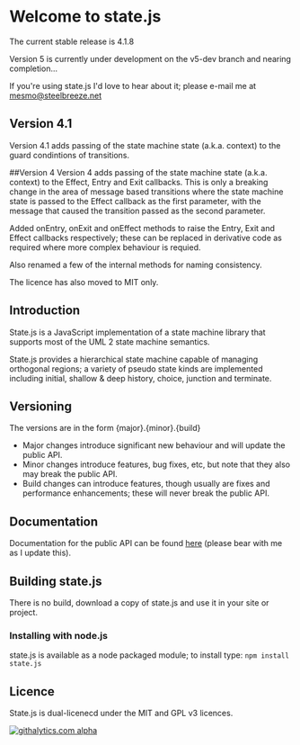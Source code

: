 # Welcome to state.js

The current stable release is 4.1.8

Version 5 is currently under development on the v5-dev branch and nearing completion...

If you're using state.js I'd love to hear about it; please e-mail me at mesmo@steelbreeze.net

## Version 4.1
Version 4.1 adds passing of the state machine state (a.k.a. context) to the guard condintions of transitions.

##Version 4
Version 4 adds passing of the state machine state (a.k.a. context) to the Effect, Entry and Exit callbacks. This is only a breaking change in the area of message
based transitions where the state machine state is passed to the Effect callback as the first parameter, with the message that caused the transition passed as the second parameter.

Added onEntry, onExit and onEffect methods to raise the Entry, Exit and Effect callbacks respectively; these can be replaced in derivative code as required where more complex behaviour is requied.

Also renamed a few of the internal methods for naming consistency.

The licence has also moved to MIT only.

## Introduction
State.js is a JavaScript implementation of a state machine library that supports most of the UML 2 state machine semantics.

State.js provides a hierarchical state machine capable of managing orthogonal regions; a variety of pseudo state kinds are implemented including initial, shallow & deep history, choice, junction and terminate.

## Versioning
The versions are in the form {major}.{minor}.{build}
* Major changes introduce significant new behaviour and will update the public API.
* Minor changes introduce features, bug fixes, etc, but note that they also may break the public API.
* Build changes can introduce features, though usually are fixes and performance enhancements; these will never break the public API.

## Documentation
Documentation for the public API can be found [here](http://www.steelbreeze.net/state.js/JavaScript_API.pdf) (please bear with me as I update this).

## Building state.js
There is no build, download a copy of state.js and use it in your site or project.
### Installing with node.js
state.js is available as a node packaged module; to install type:
`npm install state.js`

## Licence
State.js is dual-licenecd under the MIT and GPL v3 licences.

[![githalytics.com alpha](https://cruel-carlota.pagodabox.com/1481fb51f491522f451063ef0b9604c7 "githalytics.com")](http://githalytics.com/steelbreeze/state.js)
